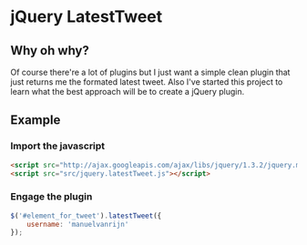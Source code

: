 # jQuery LatestTweet

## Why oh why?

Of course there're a lot of plugins but I just want a simple clean plugin that just returns me the formated latest tweet. Also I've started this project to learn what the best approach will be to create a jQuery plugin.

## Example

### Import the javascript

```html
<script src="http://ajax.googleapis.com/ajax/libs/jquery/1.3.2/jquery.min.js"></script>
<script src="src/jquery.latestTweet.js"></script>
```

### Engage the plugin

```javascript
$('#element_for_tweet').latestTweet({
	username: 'manuelvanrijn'
});
```

